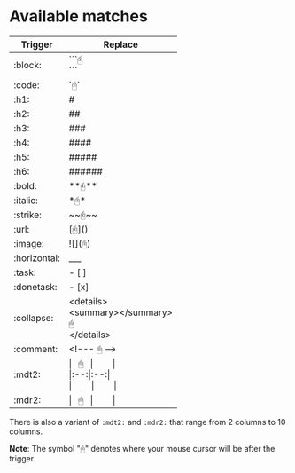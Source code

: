 # Available matches
| Trigger      | Replace                                                         |
|--------------|-----------------------------------------------------------------|
| :block:      | \```🖰<br>```                                                    |
| :code:       | \`🖰`                                                            |
| :h1:         | #                                                               |
| :h2:         | ##                                                              |
| :h3:         | ###                                                             |
| :h4:         | ####                                                            |
| :h5:         | #####                                                           |
| :h6:         | ######                                                          |
| :bold:       | \*\*🖰**                                                         |
| :italic:     | \*🖰\*                                                           |
| :strike:     | \~\~🖰~~                                                         |
| :url:        | \[🖰]()                                                          |
| :image:      | !\[](🖰)                                                         |
| :horizontal: | ___<br>                                                         |
| :task:       | - [ ]                                                           |
| :donetask:   | - [x]                                                           |
| :collapse:   | \<details><br>\<summary>\</summary><br>🖱<br>\</details>         |
| :comment:    | \<\!--- 🖱 -->                                                   |
| :mdt2:       | \|⠀🖱⠀\|⠀⠀⠀\|<br>\|:--:\|:--:\|<br>\|⠀⠀⠀\|⠀⠀⠀\|                  |
| :mdr2:       | \|⠀🖱⠀\|⠀⠀⠀\|                                                    |

There is also a variant of `:mdt2:` and `:mdr2:` that range from 2 columns to 10 columns.

**Note**: The symbol "🖰" denotes where your mouse cursor will be after the trigger.

